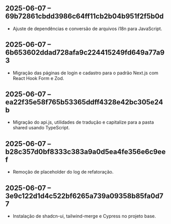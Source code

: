 ## 2025-06-07 – 69b72861cbdd3986c64ff11cb2b04b951f2f5b0d
- Ajuste de dependências e conversão de arquivos i18n para JavaScript.
## 2025-06-07 – 6b653602ddad728afa9c224415249fd649a77a93
- Migração das páginas de login e cadastro para o padrão Next.js com React Hook Form e Zod.
## 2025-06-07 – ea22f35e58f765b53365ddff4328e42bc305e24b
- Migração do api.js, utilidades de tradução e capitalize para a pasta shared usando TypeScript.
## 2025-06-07 – b28c357d0bf8333c383a9a0d5ea4fe356e6c9eef
- Remoção de placeholder do log de refatoração.

## 2025-06-07 – 3e9c122d1d4c522bf6265a739a09358b85fa0d77
- Instalação de shadcn-ui, tailwind-merge e Cypress no projeto base.
